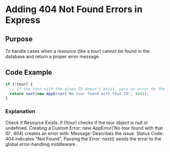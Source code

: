 # Adding 404 Not Found Errors in Express

## Purpose

To handle cases when a resource (like a tour) cannot be found in the database and return a proper error message.

## Code Example

```javascript
if (!tour) {
  // If the tour with the given ID doesn't exist, pass an error to the next middleware
  return next(new AppError('No tour found with that ID', 404));
}
```

### Explanation

Check if Resource Exists: if (!tour) checks if the tour object is null or undefined.
Creating a Custom Error: new AppError('No tour found with that ID', 404) creates an error with:
Message: Describes the issue.
Status Code: 404 indicates "Not Found".
Passing the Error: next() sends the error to the global error-handling middleware.
